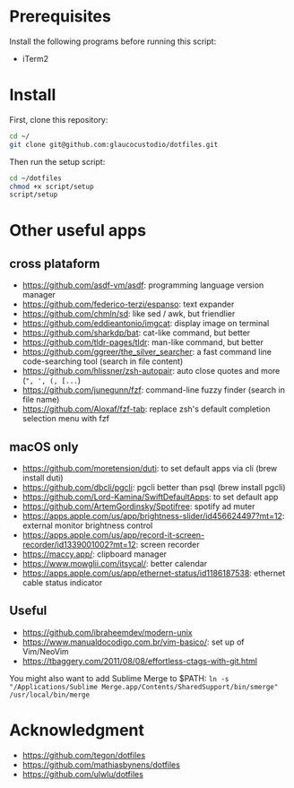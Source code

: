 # Prerequisites

Install the following programs before running this script:

- iTerm2

# Install

First, clone this repository:

```bash
cd ~/
git clone git@github.com:glaucocustodio/dotfiles.git
```

Then run the setup script:

```bash
cd ~/dotfiles
chmod +x script/setup
script/setup
```

# Other useful apps

## cross plataform

- https://github.com/asdf-vm/asdf: programming language version manager
- https://github.com/federico-terzi/espanso: text expander
- https://github.com/chmln/sd: like sed / awk, but friendlier
- https://github.com/eddieantonio/imgcat: display image on terminal
- https://github.com/sharkdp/bat: cat-like command, but better
- https://github.com/tldr-pages/tldr: man-like command, but better
- https://github.com/ggreer/the_silver_searcher: a fast command line code-searching tool (search in file content)
- https://github.com/hlissner/zsh-autopair: auto close quotes and more (`", ', (, [...`)
- https://github.com/junegunn/fzf: command-line fuzzy finder (search in file name)
- https://github.com/Aloxaf/fzf-tab: replace zsh's default completion selection menu with fzf

## macOS only

- https://github.com/moretension/duti: to set default apps via cli (brew install duti)
- https://github.com/dbcli/pgcli: pgcli better than psql (brew install pgcli)
- https://github.com/Lord-Kamina/SwiftDefaultApps: to set default app
- https://github.com/ArtemGordinsky/Spotifree: spotify ad muter
- https://apps.apple.com/us/app/brightness-slider/id456624497?mt=12: external monitor brightness control
- https://apps.apple.com/us/app/record-it-screen-recorder/id1339001002?mt=12: screen recorder
- https://maccy.app/: clipboard manager
- https://www.mowglii.com/itsycal/: better calendar
- https://apps.apple.com/us/app/ethernet-status/id1186187538: ethernet cable status indicator

## Useful

- https://github.com/ibraheemdev/modern-unix
- https://www.manualdocodigo.com.br/vim-basico/: set up of Vim/NeoVim
- https://tbaggery.com/2011/08/08/effortless-ctags-with-git.html

You might also want to add Sublime Merge to $PATH: `ln -s "/Applications/Sublime Merge.app/Contents/SharedSupport/bin/smerge" /usr/local/bin/merge`

# Acknowledgment

- https://github.com/tegon/dotfiles
- https://github.com/mathiasbynens/dotfiles
- https://github.com/ulwlu/dotfiles
